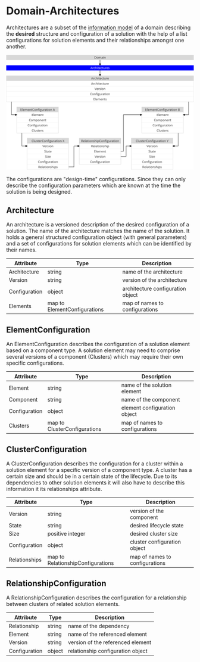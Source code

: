Domain-Architectures
====================

Architectures are a subset of the [information model](./Model.md) of a
domain describing the **desired** structure and configuration of a solution
with the help of a list configurations for solution elements and their
relationships amongst one another.

<img src="./assets/architecture.svg" alt="Catalog" width="720"/>

The configurations are "design-time" configurations. Since they can only
describe the configuration parameters which are known at the time the
solution is being designed.

Architecture
------------

An architecture is a versioned description of the desired configuration of a
solution. The name of the architecture matches the name of the solution.
It holds a general structured configuration object (with general parameters)
and a set of configurations for solution elements which can be identified by
their names.

| Attribute     | Type                         | Description                         |
|---------------|------------------------------|-------------------------------------|
| Architecture  | string                       | name of the architecture            |
| Version       | string                       | version of the architecture         |
| Configuration | object                       | architecture configuration object   |
| Elements      | map to ElementConfigurations | map of names to configurations      |

ElementConfiguration
--------------------

An ElementConfiguration describes the configuration of a solution element based
on a component type. A solution element may need to comprise several versions of
a component (Clusters) which may require their own specific configurations.

| Attribute     | Type                         | Description                         |
|---------------|------------------------------|-------------------------------------|
| Element       | string                       | name of the solution element        |
| Component     | string                       | name of the component               |
| Configuration | object                       | element configuration object        |
| Clusters      | map to ClusterConfigurations | map of names to configurations      |

ClusterConfiguration
--------------------

A ClusterConfiguration describes the configuration for a cluster within a
solution element for a specific version of a component type.
A cluster has a certain size and should be in a certain state of the lifecycle.
Due to its dependencies to other solution elements it will also have to describe
this information it its relationships attribute.

| Attribute     | Type                              | Description                         |
|---------------|-----------------------------------|-------------------------------------|
| Version       | string                            | version of the component            |
| State         | string                            | desired lifecycle state             |
| Size          | positive integer                  | desired cluster size                |
| Configuration | object                            | cluster configuration object        |
| Relationships | map to RelationshipConfigurations | map of names to configurations      |

RelationshipConfiguration
-------------------------

A RelationshipConfiguration describes the configuration for a relationship
between clusters of related solution elements.

| Attribute     | Type   | Description                       |
|---------------|--------|-----------------------------------|
| Relationship  | string | name of the dependency            |
| Element       | string | name of the referenced element    |
| Version       | string | version of the referenced element |
| Configuration | object | relationship configuration object |
